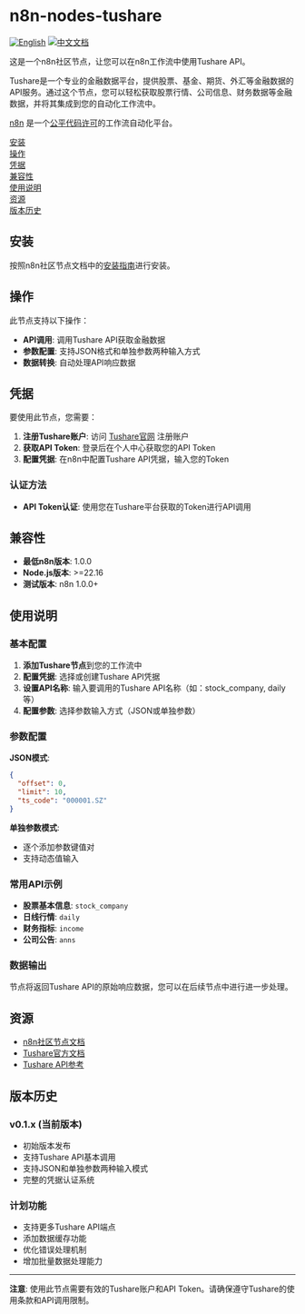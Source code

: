 # n8n-nodes-tushare

[![English](https://img.shields.io/badge/English-Click-yellow)](README.md)
[![中文文档](https://img.shields.io/badge/中文文档-点击查看-orange)](README-zh.md)

这是一个n8n社区节点，让您可以在n8n工作流中使用Tushare API。

Tushare是一个专业的金融数据平台，提供股票、基金、期货、外汇等金融数据的API服务。通过这个节点，您可以轻松获取股票行情、公司信息、财务数据等金融数据，并将其集成到您的自动化工作流中。

[n8n](https://n8n.io/) 是一个[公平代码许可](https://docs.n8n.io/reference/license/)的工作流自动化平台。

[安装](#安装)  
[操作](#操作)  
[凭据](#凭据)  
[兼容性](#兼容性)  
[使用说明](#使用说明)  
[资源](#资源)  
[版本历史](#版本历史)  

## 安装

按照n8n社区节点文档中的[安装指南](https://docs.n8n.io/integrations/community-nodes/installation/)进行安装。

## 操作

此节点支持以下操作：

- **API调用**: 调用Tushare API获取金融数据
- **参数配置**: 支持JSON格式和单独参数两种输入方式
- **数据转换**: 自动处理API响应数据

## 凭据

要使用此节点，您需要：

1. **注册Tushare账户**: 访问 [Tushare官网](https://tushare.pro/) 注册账户
2. **获取API Token**: 登录后在个人中心获取您的API Token
3. **配置凭据**: 在n8n中配置Tushare API凭据，输入您的Token

### 认证方法
- **API Token认证**: 使用您在Tushare平台获取的Token进行API调用

## 兼容性

- **最低n8n版本**: 1.0.0
- **Node.js版本**: >=22.16
- **测试版本**: n8n 1.0.0+

## 使用说明

### 基本配置

1. **添加Tushare节点**到您的工作流中
2. **配置凭据**: 选择或创建Tushare API凭据
3. **设置API名称**: 输入要调用的Tushare API名称（如：stock_company, daily等）
4. **配置参数**: 选择参数输入方式（JSON或单独参数）

### 参数配置

**JSON模式**:
```json
{
  "offset": 0,
  "limit": 10,
  "ts_code": "000001.SZ"
}
```

**单独参数模式**:
- 逐个添加参数键值对
- 支持动态值输入

### 常用API示例

- **股票基本信息**: `stock_company`
- **日线行情**: `daily`
- **财务指标**: `income`
- **公司公告**: `anns`

### 数据输出

节点将返回Tushare API的原始响应数据，您可以在后续节点中进行进一步处理。

## 资源

* [n8n社区节点文档](https://docs.n8n.io/integrations/#community-nodes)
* [Tushare官方文档](https://tushare.pro/document/1)
* [Tushare API参考](https://tushare.pro/document/2)

## 版本历史

### v0.1.x (当前版本)
- 初始版本发布
- 支持Tushare API基本调用
- 支持JSON和单独参数两种输入模式
- 完整的凭据认证系统

### 计划功能
- 支持更多Tushare API端点
- 添加数据缓存功能
- 优化错误处理机制
- 增加批量数据处理能力

---

**注意**: 使用此节点需要有效的Tushare账户和API Token。请确保遵守Tushare的使用条款和API调用限制。


